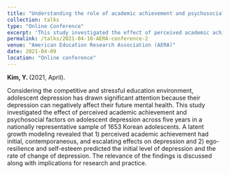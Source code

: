 ```yaml
---
title: "Understanding the role of academic achievement and psychosocial factors on adolescent depression: A latent growth model."
collection: talks
type: "Online Conference"
excerpt: 'This study investigated the effect of perceived academic achievement and psychosocial factors on adolescent depression across five years in a nationally representative sample of 1653 Korean adolescents.'
permalink: /talks/2021-04-10-AERA-conference-2
venue: "American Education Research Association (AERA)"
date: 2021-04-09
location: "Online conference"
---
```


<b> Kim, Y. </b> (2021, April).

Considering the competitive and stressful education environment, adolescent depression has drawn significant attention because their depression can negatively affect their future mental health. This study investigated the effect of perceived academic achievement and psychosocial factors on adolescent depression across five years in a nationally representative sample of 1653 Korean adolescents. A latent growth modeling revealed that 1) perceived academic achievement had initial, contemporaneous, and escalating effects on depression and 2) ego-resilience and self-esteem predicted the initial level of depression and the rate of change of depression. The relevance of the findings is discussed along with implications for research and practice.